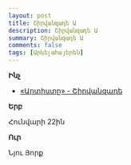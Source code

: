 ```yaml
---
layout: post
title: Շիրվանզադե Ա
description: Շիրվանզադե Ա
summary: Շիրվանզադե Ա
comments: false
tags: [Արևելահայերեն]
---
```


**Ինչ**

- [«Արտիստը» - Շիրվանզադե](/assets/files/Շիրվանզադե/Արտիստը.pdf)

**Երբ**

Հունվարի 22ին

**Ուր**

Նյու Յորք
